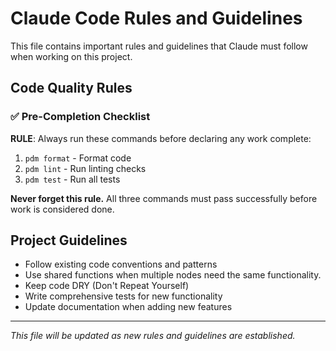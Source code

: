 # Claude Code Rules and Guidelines

This file contains important rules and guidelines that Claude must follow when working on this project.

## Code Quality Rules

### ✅ **Pre-Completion Checklist**
**RULE**: Always run these commands before declaring any work complete:
1. `pdm format` - Format code
2. `pdm lint` - Run linting checks
3. `pdm test` - Run all tests

**Never forget this rule.** All three commands must pass successfully before work is considered done.

## Project Guidelines

- Follow existing code conventions and patterns
- Use shared functions when multiple nodes need the same functionality. 
- Keep code DRY (Don't Repeat Yourself)
- Write comprehensive tests for new functionality
- Update documentation when adding new features

---
*This file will be updated as new rules and guidelines are established.*